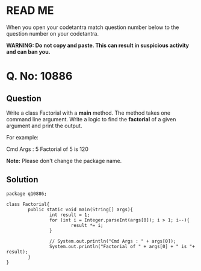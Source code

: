 ﻿# READ ME
When you open your codetantra match question number below to the question number on your codetantra.

**WARNING: Do not copy and paste. This can result in suspicious activity and can ban you.**


# Q. No: 10886

## Question
Write a class Factorial with a **main** method. The method takes one command line argument. Write a logic to find the **factorial** of a given argument and print the output.  
  
For example:

Cmd Args : 5
Factorial of 5 is 120

  
  
**Note:** Please don't change the package name.

## Solution
```
package q10886;

class Factorial{
        public static void main(String[] args){
                int result = 1;
                for (int i = Integer.parseInt(args[0]); i > 1; i--){
                        result *= i;
                }

                // System.out.println("Cmd Args : " + args[0]);
                System.out.println("Factorial of " + args[0] + " is "+ result);
        }
}
```

